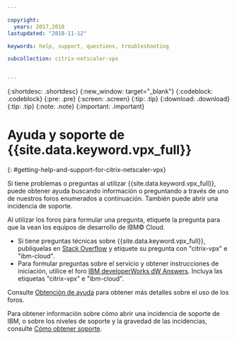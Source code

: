 ```yaml
---

copyright:
  years: 2017,2018
lastupdated: "2018-11-12"

keywords: help, support, questions, troubleshooting

subcollection: citrix-netscaler-vpx


---
```


{:shortdesc: .shortdesc}
{:new_window: target="_blank"}
{:codeblock: .codeblock}
{:pre: .pre}
{:screen: .screen}
{:tip: .tip}
{:download: .download}
{:tip: .tip}
{:note: .note}
{:important: .important}

# Ayuda y soporte de {{site.data.keyword.vpx_full}}
{: #getting-help-and-support-for-citrix-netscaler-vpx}

Si tiene problemas o preguntas al utilizar {{site.data.keyword.vpx_full}}, puede obtener ayuda buscando información o preguntando a través de uno de nuestros foros enumerados a continuación. También puede abrir una incidencia de soporte.

Al utilizar los foros para formular una pregunta, etiquete la pregunta para que la vean los equipos de desarrollo de IBM© Cloud.

* Si tiene preguntas técnicas sobre {{site.data.keyword.vpx_full}}, publíquelas en [Stack Overflow](https://stackoverflow.com/search?q=citrix-vpx+ibm-cloud) y etiquete su pregunta con "citrix-vpx" e "ibm-cloud".
* Para formular preguntas sobre el servicio y obtener instrucciones de iniciación, utilice el foro [IBM developerWorks dW Answers](https://developer.ibm.com/answers/topics/citrix-vpx.html?smartspace=ibm-cloud). Incluya las etiquetas "citrix-vpx" e "ibm-cloud".

Consulte [Obtención de ayuda](https://{DomainName}/docs/get-support?topic=get-support-using-avatar) para obtener más detalles sobre el uso de los foros.

Para obtener información sobre cómo abrir una incidencia de soporte de IBM, o sobre los niveles de soporte y la gravedad de las incidencias, consulte [Cómo obtener soporte](/docs/get-support?topic=get-support-contacting-bluemix-support-dedicated-local).
